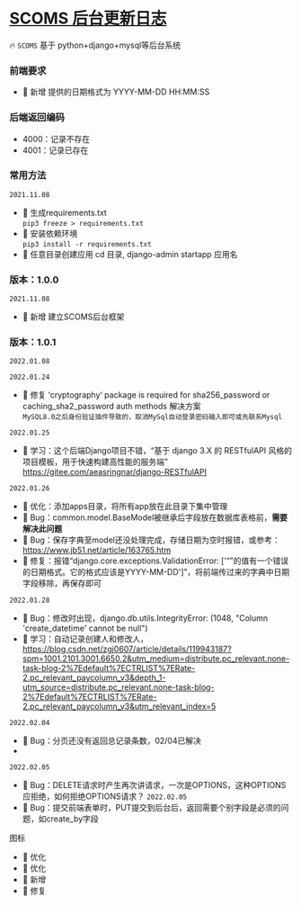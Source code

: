 # <a href="">SCOMS 后台更新日志</a>
🔥 `SCOMS` 基于 python+django+mysql等后台系统

### 前端要求
- 🎉 新增 提供的日期格式为 YYYY-MM-DD HH:MM:SS


### 后端返回编码
- 4000：记录不存在
- 4001：记录已存在


### 常用方法
`2021.11.08`
- 🎉 生成requirements.txt  
`pip3 freeze > requirements.txt`
- 🎉 安装依赖环境   
`pip3 install -r requirements.txt`
- 🎉 任意目录创建应用 cd 目录, django-admin startapp 应用名


### 版本：1.0.0
`2021.11.08`
- 🎉 新增 建立SCOMS后台框架

### 版本：1.0.1
`2022.01.08`

`2022.01.24`
- 🐞 修复 ‘cryptography‘ package is required for sha256_password or caching_sha2_password auth methods 解决方案   
```MySQL8.0之后身份验证插件导致的，取消MySql自动登录密码输入即可或先联系Mysql```

`2022.01.25`
- 🎯 学习：这个后端Django项目不错，“基于 django 3.X 的 RESTfulAPI 风格的项目模板，用于快速构建高性能的服务端” https://gitee.com/aeasringnar/django-RESTfulAPI 

`2022.01.26`
- 🎯 优化：添加apps目录，将所有app放在此目录下集中管理
- 🐞 Bug：common.model.BaseModel被继承后字段放在数据库表格前，**需要解决此问题**
- 🐞 Bug：保存字典至model还没处理完成，存储日期为空时报错，或参考：https://www.jb51.net/article/163765.htm
- 🐞 修复：报错“django.core.exceptions.ValidationError: ['“”的值有一个错误的日期格式。它的格式应该是YYYY-MM-DD']”，将前端传过来的字典中日期字段移除，再保存即可

`2022.01.28`
- 🐞 Bug：修改时出现，django.db.utils.IntegrityError: (1048, "Column 'create_datetime' cannot be null")
- 🎉 学习：自动记录创建人和修改人，https://blog.csdn.net/zgj0607/article/details/119943187?spm=1001.2101.3001.6650.2&utm_medium=distribute.pc_relevant.none-task-blog-2%7Edefault%7ECTRLIST%7ERate-2.pc_relevant_paycolumn_v3&depth_1-utm_source=distribute.pc_relevant.none-task-blog-2%7Edefault%7ECTRLIST%7ERate-2.pc_relevant_paycolumn_v3&utm_relevant_index=5

`2022.02.04`
- 🐞 Bug：分页还没有返回总记录条数，02/04已解决
- 
`2022.02.05`
- 🐞 Bug：DELETE请求时产生再次讲请求，一次是OPTIONS，这种OPTIONS应拒绝，如何拒绝OPTIONS请求？
`2022.02.05`
- 🐞 Bug：提交前端表单时，PUT提交到后台后，返回需要个别字段是必须的问题，如create_by字段

图标
- 🎯 优化 
- 🎯 优化 
- 🎉 新增 
- 🐞 修复 